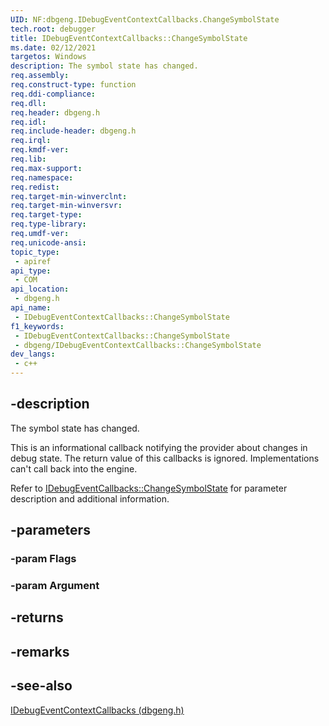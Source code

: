 ```yaml
---
UID: NF:dbgeng.IDebugEventContextCallbacks.ChangeSymbolState
tech.root: debugger
title: IDebugEventContextCallbacks::ChangeSymbolState
ms.date: 02/12/2021
targetos: Windows
description: The symbol state has changed.
req.assembly: 
req.construct-type: function
req.ddi-compliance: 
req.dll: 
req.header: dbgeng.h
req.idl: 
req.include-header: dbgeng.h
req.irql: 
req.kmdf-ver: 
req.lib: 
req.max-support: 
req.namespace: 
req.redist: 
req.target-min-winverclnt: 
req.target-min-winversvr: 
req.target-type: 
req.type-library: 
req.umdf-ver: 
req.unicode-ansi: 
topic_type:
 - apiref
api_type:
 - COM
api_location:
 - dbgeng.h
api_name:
 - IDebugEventContextCallbacks::ChangeSymbolState
f1_keywords:
 - IDebugEventContextCallbacks::ChangeSymbolState
 - dbgeng/IDebugEventContextCallbacks::ChangeSymbolState
dev_langs:
 - c++
---
```


## -description

The symbol state has changed.

This is an informational callback notifying the provider about changes in debug state.  The return value of this callbacks is ignored.  Implementations can't call back into the engine.

Refer to [IDebugEventCallbacks::ChangeSymbolState](nf-dbgeng-idebugeventcallbacks-changesymbolstate.md) for parameter description and additional information.

## -parameters

### -param Flags

### -param Argument

## -returns

## -remarks

## -see-also

[IDebugEventContextCallbacks (dbgeng.h)](nn-dbgeng-idebugeventcontextcallbacks.md)